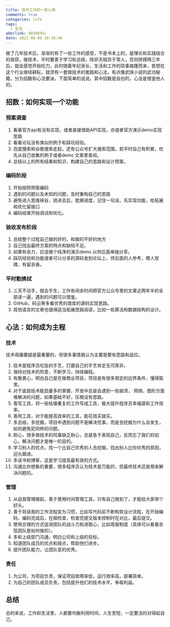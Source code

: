 ```yaml
---
title: 技术工作的一些心得
comments: true
categories: life
tags:
  - 生活
abbrlink: 9839845c
date: 2021-06-09 10:18:40
---
```


做了几年技术后，渐渐的有了一些工作的感受，不是书本上的，是理论和实践结合的收获，做技术，平时要善于学习和总结，除非天赋异于常人，否则拼搏两三年后，就会感觉开始吃力，此时随着年纪渐长，生活和工作的琐事接踵而来，若想在这个行业继续耕耘，就须有一套做技术的套路和心法，有点像武侠小说的武功秘籍，分为招数和心法要诀。下面简单的说说。其中招数是自创的，心法是借鉴他人的。
<!--more-->

## 招数：如何实现一个功能

### 预案调查

1. 看看官方api有没有实现，或者直接借助API实现，亦或者官方演示demo实现思路
2. 看看论坛没有类似的例子和踩坑经验。
3. 百度搜索和谷歌搜索走起，还有公众号扩大搜索范围，若平时自己有积累，优先从自己收集的例子或者demo 文章里查阅。
4. 总结以上的所有结果和知识，构建自己的思路和设计预案。

### 编码阶段

1. 开始按照预案编码
2. 遇到的问题以及未知的问题，及时重构自己的思路
3. 避免进入思维峡谷，绕进去后，耽搁进度，记住一句话，先实现功能，给拓展和优化留接口
4. 编码结束开始调试和优化。

### 验收发布阶段

1. 总结整个过程自己做的好的，和做的不好的地方
2. 自己找出最终方案的特点和缺陷不足。
3. 如果有余力，应该做个纯净的演示demo 以供后面单独分享。
4. 踩坑经验和功能或者可以分享的源码发到论坛上，供后面的人参考，赠人玫瑰，有留余香。

### 平时勤拂拭

1. 三天不动手，就会手生，工作有闲余时间把官方公众号里的文章近两年半的全部读一遍，遇到的问题可以借鉴。
2. GitHub，码云等多看优秀的类库的源码实现思路。
3. 其他语言的文章也值得适当拓展思路阅读，比如一些算法和数据结构的设计。

## 心法：如何成为主程

### 技术

技术毋庸置疑是最重要的，但很多事情我认为主要是要有思路和品位。

1. 技术是程序员吃饭的手艺，打磨自己的手艺肯定无可厚非。
2. 保持对技术的热爱，不断学习，持续编程。
3. 有敬畏心，明白自己是在做商业项目，项目是有很多限定的边界条件，懂得取舍。
4. 对于底层技术能劲量多的掌握，开发中总是会遇到一些崩溃， 网络，图形方面难解决的问题，如果基础不好，压根没有思路。
5.  善写工具，将一些枯燥重复的工作写成工具，极大提升程序员幸福感和工作效率。
6.  善用工具，对于能提高效率的工具，能花钱买就买。
7. 多总结，多挖掘，项目中遇到问题不是解决完事，而是去挖掘为什么会发生，如何避免犯同样的问题。
8.  耐心，很多做技术的同事缺乏耐心，总是急于表现自己，反而忘了我们的初心，解决问题才是唯一的目的。
9.  学习别人的优点，找一个比自己优秀的人去挖掘，找出别人比你优秀的原因，迎头跟进。
10. 多读书和博客，这是学习提高最有效的方式。
11. 沟通比你想象的重要，很多程序员认为技术是万能的，但最终技术还是用来解决问题的。

### 管理

1. 从自我管理做起，善于使用时间管理工具，只有自己做到了，才能给大家带个好头。
2. 善于将自我的工作流程变为习惯，比如写代码前不断构筑设计流程，在开始编码，编码完成后，在做检查，检查完提交版本控制时在对比，最后提交。
3. 使用合理的方式促进团队的战斗力和进取心，比如周报制度（具体可以看看余弦团队是如何做的）。
4. 多和上级部门沟通，明白公司和上级的目标。
5. 知道团队成员的优点和弱点，帮助他们进步。
6. 提升团队能力，让团队变的优秀。

### 责任

1. 为公司，为项目负责，保证项目故障率低，运行效率高，部署简单。
2. 为自己的团队成员负责，包括提升他们的技术水平，争取利益。

## 总结

总的来说，工作和生活里，人都要均衡利用时间，人生苦短，一定要活的对得起自己。